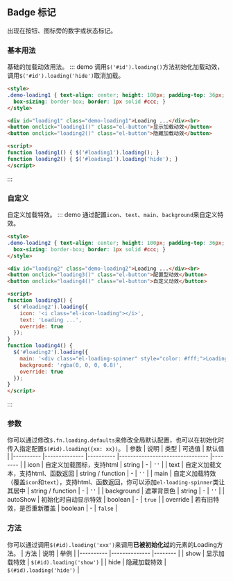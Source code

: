 ## Badge 标记
出现在按钮、图标旁的数字或状态标记。

### 基本用法
基础的加载动效用法。
::: demo 调用`$('#id').loading()`方法初始化加载动效，调用`$('#id').loading('hide')`取消加载。

```html
<style>
.demo-loading1 { text-align: center; height: 100px; padding-top: 36px;
  box-sizing: border-box; border: 1px solid #ccc; }
</style>

<div id="loading1" class="demo-loading1">Loading ...</div><br>
<button onclick="loading1()" class="el-button">显示加载动效</button>
<button onclick="loading2()" class="el-button">隐藏加载动效</button>

<script>
function loading1() { $('#loading1').loading(); }
function loading2() { $('#loading1').loading('hide'); }
</script>
```
:::

### 自定义
自定义加载特效。
::: demo 通过配置`icon`、`text`、`main`、`background`来自定义特效。

```html
<style>
.demo-loading2 { text-align: center; height: 100px; padding-top: 36px;
  box-sizing: border-box; border: 1px solid #ccc; }
</style>

<div id="loading2" class="demo-loading2">Loading ...</div><br>
<button onclick="loading3()" class="el-button">配置型动效</button>
<button onclick="loading4()" class="el-button">自定义动效</button>

<script>
function loading3() {
  $('#loading2').loading({
    icon: '<i class="el-icon-loading"></i>',
    text: 'Loading ...',
    override: true
  });
}
function loading4() {
  $('#loading2').loading({
    main: '<div class="el-loading-spinner" style="color: #fff;">Loading ...</div>',
    background: 'rgba(0, 0, 0, 0.8)',
    override: true
  });
}
</script>
```
:::

### 参数
你可以通过修改`$.fn.loading.defaults`来修改全局默认配置，也可以在初始化时传入指定配置`$(#id).loading({xx: xx})`。
| 参数      | 说明          | 类型      | 可选值                           | 默认值  |
|---------- |-------------- |---------- |--------------------------------  |-------- |
| icon | 自定义加载图标，支持html | string | - | `''` |
| text | 自定义加载文本，支持html、函数返回 | string / function | - | `''` |
| main | 自定义加载特效（覆盖`icon`和`text`），支持html、函数返回，你可以添加`el-loading-spinner`类让其居中 | string / function | - | `''` |
| background | 遮罩背景色 | string | - | `''` |
| autoShow | 初始化时自动显示特效 | boolean | - | `true` |
| override | 若有旧特效，是否重新覆盖 | boolean | - | `false` |

### 方法
你可以通过调用`$(#id).loading('xxx')`来调用**已被初始化过**的元素的Loading方法。
| 方法      | 说明          | 举例  |
|---------- |-------------- |-------- |
| show | 显示加载特效 | `$(#id).loading('show')` |
| hide | 隐藏加载特效 | `$(#id).loading('hide')` |
